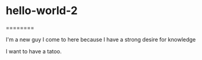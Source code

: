 # hello-world-2
========

I'm a new guy
I come to here because I have a strong desire for knowledge

I want to have a tatoo.
